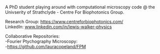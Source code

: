 A PhD student playing around with computational microscopy code @ the Univserity of Strathclyde - Centre For Biophotonics Group. <br />

Research Group: https://www.centreforbiophotonics.com/ <br />
LinkedIn: www.linkedin.com/in/lewis-walker-physics <br />

Collaborative Repositories: <br />
-Fourier Ptychography Microscopy: <br />
-https://github.com/lauracopeland/FPM <br />


<!---
YoItsLewis/YoItsLewis is a ✨ special ✨ repository because its `README.md` (this file) appears on your GitHub profile.
You can click the Preview link to take a look at your changes.
--->
